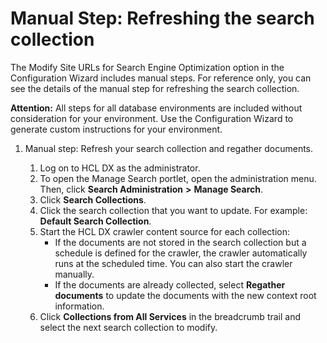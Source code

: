 # Manual Step: Refreshing the search collection

The Modify Site URLs for Search Engine Optimization option in the Configuration Wizard includes manual steps. For reference only, you can see the details of the manual step for refreshing the search collection.

**Attention:** All steps for all database environments are included without consideration for your environment. Use the Configuration Wizard to generate custom instructions for your environment.

1.  Manual step: Refresh your search collection and regather documents.

    1.  Log on to HCL DX as the administrator.
    2.  To open the Manage Search portlet, open the administration menu. Then, click **Search Administration** **\>** **Manage Search**.
    3.  Click **Search Collections**.
    4.  Click the search collection that you want to update. For example: **Default Search Collection**.
    5.  Start the HCL DX crawler content source for each collection:
        -   If the documents are not stored in the search collection but a schedule is defined for the crawler, the crawler automatically runs at the scheduled time. You can also start the crawler manually.
        -   If the documents are already collected, select **Regather documents** to update the documents with the new context root information.
    6.  Click **Collections from All Services** in the breadcrumb trail and select the next search collection to modify.

